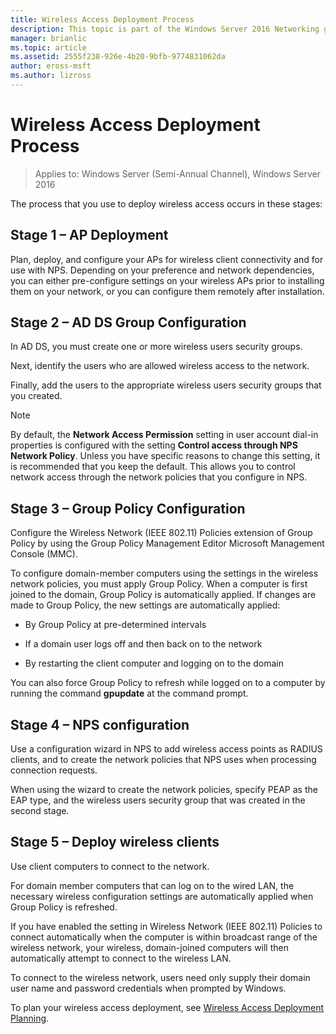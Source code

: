 ```yaml
---
title: Wireless Access Deployment Process
description: This topic is part of the Windows Server 2016 Networking guide "Deploy Password-Based 802.1X Authenticated Wireless Access"
manager: brianlic
ms.topic: article
ms.assetid: 2555f238-926e-4b20-9bfb-9774831062da
author: eross-msft
ms.author: lizross
---
```

# Wireless Access Deployment Process

>Applies to: Windows Server (Semi-Annual Channel), Windows Server 2016

The process that you use to deploy wireless access occurs in these stages:

## Stage 1 – AP Deployment

Plan, deploy, and configure your APs for wireless client connectivity and for use with NPS. Depending on your preference and network dependencies, you can either pre\-configure settings on your wireless APs prior to installing them on your network, or you can configure them remotely after installation.

## Stage 2 – AD DS Group Configuration

In AD DS, you must create one or more wireless users security groups.

Next, identify the users who are allowed wireless access to the network.

Finally, add the users to the appropriate wireless users security groups that you created.

>[!NOTE]
>By default, the **Network Access Permission** setting in user account dial-in properties is configured with the setting **Control access through NPS Network Policy**. Unless you have specific reasons to change this setting, it is recommended that you keep the default. This allows you to control network access through the network policies that you configure in NPS.

## Stage 3 – Group Policy Configuration

Configure the Wireless Network \(IEEE 802.11\) Policies extension of Group Policy by using the Group Policy Management Editor Microsoft Management Console \(MMC\).

To configure domain\-member computers using the settings in the wireless network policies, you must apply Group Policy. When a computer is first joined to the domain, Group Policy is automatically applied. If changes are made to Group Policy, the new settings are automatically applied:

- By Group Policy at pre\-determined intervals

- If a domain user logs off and then back on to the network

- By restarting the client computer and logging on to the domain

You can also force Group Policy to refresh while logged on to a computer by running the command **gpupdate** at the command prompt.

## Stage 4 – NPS configuration

Use a configuration wizard in NPS to add wireless access points as RADIUS clients, and to create the network policies that NPS uses when processing connection requests.

When using the wizard to create the network policies, specify PEAP as the EAP type, and the wireless users security group that was created in the second stage.

## Stage 5 – Deploy wireless clients

Use client computers to connect to the network.

For domain member computers that can log on to the wired LAN, the necessary wireless configuration settings are automatically applied when Group Policy is refreshed.

If you have enabled the setting in Wireless Network \(IEEE 802.11\) Policies to connect automatically when the computer is within broadcast range of the wireless network, your wireless, domain\-joined computers will then automatically attempt to connect to the wireless LAN.

To connect to the wireless network, users need only supply their domain user name and password credentials when prompted by Windows.

To plan your wireless access deployment, see [Wireless Access Deployment Planning](d-wireless-access-planning.md).
